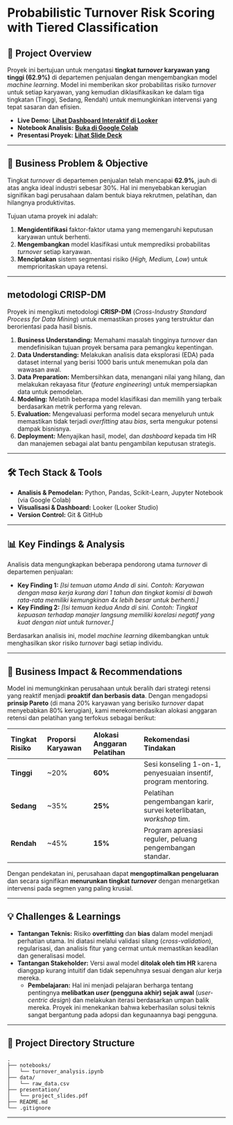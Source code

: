 # Probabilistic Turnover Risk Scoring with Tiered Classification

[](https://www.python.org/downloads/)
[](https://colab.research.google.com/)
[](https://www.google.com/search?q=https://www.ibm.com/docs/en/spss-modeler/18.2.2%3Ftopic%3Ddm-crisp-help-overview)



## 🚀 Project Overview

Proyek ini bertujuan untuk mengatasi **tingkat *turnover* karyawan yang tinggi (62.9%)** di departemen penjualan dengan mengembangkan model *machine learning*. Model ini memberikan skor probabilitas risiko *turnover* untuk setiap karyawan, yang kemudian diklasifikasikan ke dalam tiga tingkatan (Tinggi, Sedang, Rendah) untuk memungkinkan intervensi yang tepat sasaran dan efisien.

  * **Live Demo:** **[Lihat Dashboard Interaktif di Looker](https://lookerstudio.google.com/u/0/)** 
  * **Notebook Analisis:** **[Buka di Google Colab](https://colab.research.google.com/)** 
  * **Presentasi Proyek:** **[Lihat Slide Deck](https://docs.google.com/presentation/)** 

-----

## 🎯 Business Problem & Objective

Tingkat *turnover* di departemen penjualan telah mencapai **62.9%**, jauh di atas angka ideal industri sebesar 30%. Hal ini menyebabkan kerugian signifikan bagi perusahaan dalam bentuk biaya rekrutmen, pelatihan, dan hilangnya produktivitas.

Tujuan utama proyek ini adalah:

1.  **Mengidentifikasi** faktor-faktor utama yang memengaruhi keputusan karyawan untuk berhenti.
2.  **Mengembangkan** model klasifikasi untuk memprediksi probabilitas *turnover* setiap karyawan.
3.  **Menciptakan** sistem segmentasi risiko (*High, Medium, Low*) untuk memprioritaskan upaya retensi.

-----

## metodologi CRISP-DM

Proyek ini mengikuti metodologi **CRISP-DM** (*Cross-Industry Standard Process for Data Mining*) untuk memastikan proses yang terstruktur dan berorientasi pada hasil bisnis.

1.  **Business Understanding:** Memahami masalah tingginya *turnover* dan mendefinisikan tujuan proyek bersama para pemangku kepentingan.
2.  **Data Understanding:** Melakukan analisis data eksplorasi (EDA) pada dataset internal yang berisi 1000 baris untuk menemukan pola dan wawasan awal.
3.  **Data Preparation:** Membersihkan data, menangani nilai yang hilang, dan melakukan rekayasa fitur (*feature engineering*) untuk mempersiapkan data untuk pemodelan.
4.  **Modeling:** Melatih beberapa model klasifikasi dan memilih yang terbaik berdasarkan metrik performa yang relevan.
5.  **Evaluation:** Mengevaluasi performa model secara menyeluruh untuk memastikan tidak terjadi *overfitting* atau *bias*, serta mengukur potensi dampak bisnisnya.
6.  **Deployment:** Menyajikan hasil, model, dan *dashboard* kepada tim HR dan manajemen sebagai alat bantu pengambilan keputusan strategis.

-----

## 🛠️ Tech Stack & Tools

  * **Analisis & Pemodelan:** Python, Pandas, Scikit-Learn, Jupyter Notebook (via Google Colab)
  * **Visualisasi & Dashboard:** Looker (Looker Studio)
  * **Version Control:** Git & GitHub

-----

## 📊 Key Findings & Analysis

Analisis data mengungkapkan beberapa pendorong utama *turnover* di departemen penjualan:

  * **Key Finding 1:** *[Isi temuan utama Anda di sini. Contoh: Karyawan dengan masa kerja kurang dari 1 tahun dan tingkat komisi di bawah rata-rata memiliki kemungkinan 4x lebih besar untuk berhenti.]*
  * **Key Finding 2:** *[Isi temuan kedua Anda di sini. Contoh: Tingkat kepuasan terhadap manajer langsung memiliki korelasi negatif yang kuat dengan niat untuk turnover.]*

Berdasarkan analisis ini, model *machine learning* dikembangkan untuk menghasilkan skor risiko *turnover* bagi setiap individu.

-----

## 💼 Business Impact & Recommendations

Model ini memungkinkan perusahaan untuk beralih dari strategi retensi yang reaktif menjadi **proaktif dan berbasis data**. Dengan mengadopsi **prinsip Pareto** (di mana 20% karyawan yang berisiko *turnover* dapat menyebabkan 80% kerugian), kami merekomendasikan alokasi anggaran retensi dan pelatihan yang terfokus sebagai berikut:

| Tingkat Risiko | Proporsi Karyawan | Alokasi Anggaran Pelatihan | Rekomendasi Tindakan |
| :------------- | :----------------- | :----------------------- | :-------------------- |
| **Tinggi** | \~20%               | **60%** | Sesi konseling 1-on-1, penyesuaian insentif, program mentoring. |
| **Sedang** | \~35%               | **25%** | Pelatihan pengembangan karir, survei keterlibatan, *workshop* tim. |
| **Rendah** | \~45%               | **15%** | Program apresiasi reguler, peluang pengembangan standar. |

Dengan pendekatan ini, perusahaan dapat **mengoptimalkan pengeluaran** dan secara signifikan **menurunkan tingkat *turnover*** dengan menargetkan intervensi pada segmen yang paling krusial.

-----

## 💡 Challenges & Learnings

  * **Tantangan Teknis:** Risiko **overfitting** dan **bias** dalam model menjadi perhatian utama. Ini diatasi melalui validasi silang (*cross-validation*), regularisasi, dan analisis fitur yang cermat untuk memastikan keadilan dan generalisasi model.
  * **Tantangan Stakeholder:** Versi awal model **ditolak oleh tim HR** karena dianggap kurang intuitif dan tidak sepenuhnya sesuai dengan alur kerja mereka.
      * **Pembelajaran:** Hal ini menjadi pelajaran berharga tentang pentingnya **melibatkan *user* (pengguna akhir) sejak awal** (*user-centric design*) dan melakukan iterasi berdasarkan umpan balik mereka. Proyek ini menekankan bahwa keberhasilan solusi teknis sangat bergantung pada adopsi dan kegunaannya bagi pengguna.

-----

## 📂 Project Directory Structure

```
.
├── notebooks/
│   └── turnover_analysis.ipynb
├── data/
│   └── raw_data.csv
├── presentation/
│   └── project_slides.pdf
├── README.md
└── .gitignore
```

-----
